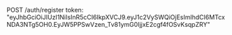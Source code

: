 POST /auth/register token: "eyJhbGciOiJIUzI1NiIsInR5cCI6IkpXVCJ9.eyJ1c2VySWQiOjEsImlhdCI6MTcxNDA3NTg5OH0.EyJW5PPSwVzen_Tv81ymG0IjjxE2cgf4fOSvKsqpZRY"
